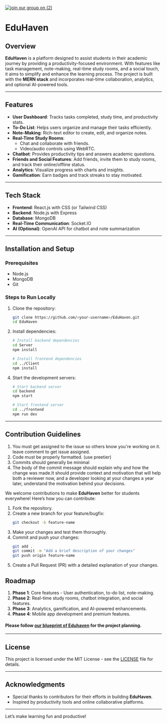[![join our group on (2)](https://github.com/user-attachments/assets/b40b3895-897b-421c-8b0d-531bf5e71adf)
](https://chat.whatsapp.com/D2YldBvUAigD2FOzFQ8U5X)
# EduHaven

## Overview
**EduHaven** is a platform designed to assist students in their academic journey by providing a productivity-focused environment. With features like task management, note-making, real-time study rooms, and a social touch, it aims to simplify and enhance the learning process. The project is built with the **MERN stack** and incorporates real-time collaboration, analytics, and optional AI-powered tools.

---

## Features
- **User Dashboard**: Tracks tasks completed, study time, and productivity stats.
- **To-Do List**: Helps users organize and manage their tasks efficiently.
- **Note-Making**: Rich-text editor to create, edit, and organize notes.
- **Real-Time Study Rooms**:
  - Chat and collaborate with friends.
  - Video/audio controls using WebRTC.
- **Chatbot**: Provides productivity tips and answers academic questions.
- **Friends and Social Features**: Add friends, invite them to study rooms, and track their online/offline status.
- **Analytics**: Visualize progress with charts and insights.
- **Gamification**: Earn badges and track streaks to stay motivated.

---

## Tech Stack
- **Frontend**: React.js with CSS (or Tailwind CSS)
- **Backend**: Node.js with Express
- **Database**: MongoDB
- **Real-Time Communication**: Socket.IO
- **AI (Optional)**: OpenAI API for chatbot and note summarization

---

## Installation and Setup

### Prerequisites
- Node.js
- MongoDB
- Git

### Steps to Run Locally
1. Clone the repository:
   ```bash
   git clone https://github.com/<your-username>/EduHaven.git
   cd EduHaven
   ```

2. Install dependencies:
   ```bash
   # Install backend dependencies
   cd Server
   npm install

   # Install frontend dependencies
   cd ../Client
   npm install
   ```

<!-- 3. Set up environment variables:
   - Create a `.env` file in the `backend` directory with the following:
     ```env
     MONGO_URI=your_mongodb_connection_string
     JWT_SECRET=your_jwt_secret_key
     ``` -->

4. Start the development servers:
   ```bash
   # Start backend server
   cd backend
   npm start

   # Start frontend server
   cd ../frontend
   npm run dev
   ```
---

## Contribution Guidelines

1. You must get assigned to the issue so others know you're working on it. leave comment to get issue assigned.
2. Code must be properly formatted. (use preetier)
3. Commits should generally be minimal
4. The body of the commit message should explain why and how the change was made.It should provide context and motivation that will help both a reviewer now, and a developer looking at your changes a year later, understand the motivation behind your decisions.

We welcome contributions to make **EduHaven** better for students everywhere! Here’s how you can contribute:
1. Fork the repository.
2. Create a new branch for your feature/bugfix:
   ```bash
   git checkout -b feature-name
   ```
3. Make your changes and test them thoroughly.
4. Commit and push your changes:
   ```bash
   git add .
   git commit -m "Add a brief description of your changes"
   git push origin feature-name
   ```
5. Create a Pull Request (PR) with a detailed explanation of your changes.


## Roadmap
1. **Phase 1**: Core features - User authentication, to-do list, note-making.
2. **Phase 2**: Real-time study rooms, chatbot integration, and social features.
3. **Phase 3**: Analytics, gamification, and AI-powered enhancements.
4. **Phase 4**: Mobile app development and premium features.

#### Please follow [our blueprint of Eduhaven](https://excalidraw.com/#json=H1t-vyO2QOwZuRaIa9w1-,MdjcBH2bh2iS-wsubvrY4A) for the project planning.

---

## License
This project is licensed under the MIT License - see the [LICENSE](LICENSE) file for details.

---

## Acknowledgments
- Special thanks to contributors for their efforts in building **EduHaven**.
- Inspired by productivity tools and online collaborative platforms.

---



Let’s make learning fun and productive!
